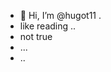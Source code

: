 - 👋 Hi, I’m @hugot11 .
- like reading ..
- not true 
- ...
- ..
<!---
hugot11/hugot11 is a ✨ special ✨ repository because its `README.md` (this file) appears on your GitHub profile.
You can click the Preview link to take a look at your changes.
--->
